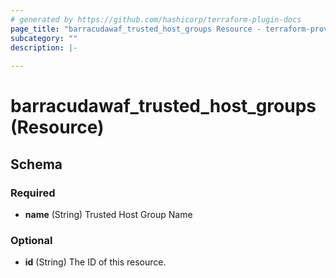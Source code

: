 ```yaml
---
# generated by https://github.com/hashicorp/terraform-plugin-docs
page_title: "barracudawaf_trusted_host_groups Resource - terraform-provider-barracudawaf"
subcategory: ""
description: |-
  
---
```


# barracudawaf_trusted_host_groups (Resource)





<!-- schema generated by tfplugindocs -->
## Schema

### Required

- **name** (String) Trusted Host Group Name

### Optional

- **id** (String) The ID of this resource.


